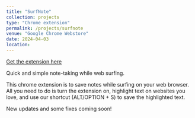 ```yaml
---
title: "SurfNote"
collection: projects
type: "Chrome extension"
permalink: /projects/surfnote
venue: "Google Chrome Webstore"
date: 2024-04-03
location: 
---
```


[Get the extension here](https://chromewebstore.google.com/detail/surfnote/lkfbekecpfgipoeeicalmcplepncdhai)

Quick and simple note-taking while web surfing.

This chrome extension is to save notes while surfing on your web browser. All you need to do is turn the extension on, highlight text on websites you love, and use our shortcut (ALT/OPTION + S) to save the highlighted text.

New updates and some fixes coming soon!
